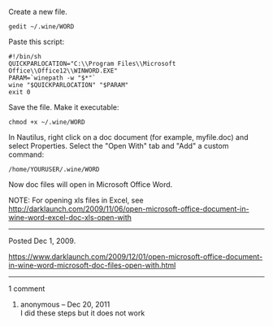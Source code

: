 Create a new file.
```
gedit ~/.wine/WORD
```
Paste this script:
```
#!/bin/sh
QUICKPARLOCATION="C:\\Program Files\\Microsoft Office\\Office12\\WINWORD.EXE"
PARAM=`winepath -w "$*"`
wine "$QUICKPARLOCATION" "$PARAM"
exit 0
```
Save the file.
Make it executable:
```
chmod +x ~/.wine/WORD
```
In Nautilus, right click on a doc document (for example, myfile.doc) and select Properties.
Select the "Open With" tab and "Add" a custom  command:
```
/home/YOURUSER/.wine/WORD
```
Now doc files will open in Microsoft Office Word.

NOTE:
For opening xls files in Excel, see
http://darklaunch.com/2009/11/06/open-microsoft-office-document-in-wine-word-excel-doc-xls-open-with

---

Posted Dec 1, 2009.

https://www.darklaunch.com/2009/12/01/open-microsoft-office-document-in-wine-word-microsoft-doc-files-open-with.html

---

1 comment

<ol>
    <li>
        <div>
            anonymous &ndash; Dec 20, 2011
            <div>
I did these steps but it does not work
            </div>
        </div>
    </li>
</ol>
